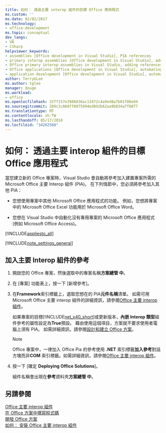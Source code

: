 ```yaml
---
title: 如何： 透過主要 interop 組件的目標 Office 應用程式
ms.custom: ''
ms.date: 02/02/2017
ms.technology:
- office-development
ms.topic: conceptual
dev_langs:
- VB
- CSharp
helpviewer_keywords:
- assemblies [Office development in Visual Studio], PIA references
- primary interop assemblies [Office development in Visual Studio], adding references to
- Office primary interop assemblies in Visual Studio, adding references to
- Office applications [Office development in Visual Studio], automating
- application development [Office development in Visual Studio], automating
author: TerryGLee
ms.author: tglee
manager: douge
ms.workload:
- office
ms.openlocfilehash: 32ff157e3986836ac13472c4a9ed8a7b01f06e04
ms.sourcegitcommit: 209c2c068ff0975994ed892b62aa9b834a7f6077
ms.translationtype: MT
ms.contentlocale: zh-TW
ms.lasthandoff: 05/17/2018
ms.locfileid: "34262508"
---
```

# <a name="how-to-target-office-applications-through-primary-interop-assemblies"></a>如何： 透過主要 interop 組件的目標 Office 應用程式
  當您建立新的 Office 專案時，Visual Studio 會自動將參考加入建置專案所需的 Microsoft Office 主要 Interop 組件 (PIA)。 在下列情節中，您必須將參考加入其他 PIA：  
  
-   您想使用專案中其他 Microsoft Office 應用程式的功能。 例如，您想將專案中的 Microsoft Office Excel 功能用於 Microsoft Office Word。  
  
-   您想在 Visual Studio 中自動化沒有專用專案的 Microsoft Office 應用程式 (例如 Microsoft Office Access)。  
  
 [!INCLUDE[appliesto_all](../vsto/includes/appliesto-all-md.md)]  
  
 [!INCLUDE[note_settings_general](../sharepoint/includes/note-settings-general-md.md)]  
  
## <a name="to-add-a-reference-to-a-primary-interop-assembly"></a>加入主要 Interop 組件的參考  
  
1.  開啟您的 Office 專案，然後選取中的專案名稱**方案總管 中**。  
  
2.  在 [專案] 功能表上，按一下 [新增參考]。  
  
3.  在**Framework**索引標籤上，選取您想在的 PIA**元件名稱**清單。 如需可用 Microsoft Office 主要 interop 組件的詳細資訊，請參閱[Office 主要 interop 組件](../vsto/office-primary-interop-assemblies.md)。  
  
     如果專案的目標[!INCLUDE[net_v40_short](../sharepoint/includes/net-v40-short-md.md)]或更新版本，**內嵌 Interop 類型**組件參考的屬性設定為**True**預設。 藉由使用這個項目，方案就不要求使用者電腦上須有 PIA。 如需詳細資訊，請參閱[設計和建立 Office 方案](../vsto/designing-and-creating-office-solutions.md)。  
  
    > [!NOTE]  
    >  Office 專案中，一律加入 Office Pia 的參考使用 **.NET**  索引標籤**加入參考**對話方塊而非**COM**  索引標籤。如需詳細資訊，請參閱[Office 主要 interop 組件](../vsto/office-primary-interop-assemblies.md)。  
  
4.  按一下 [確定 **Deploying Office Solutions**]。  
  
     組件名稱會出現在**參考**資料夾**方案總管 中**。  
  
## <a name="see-also"></a>另請參閱  
 [Office 主要 interop 組件](../vsto/office-primary-interop-assemblies.md)   
 [在 Office 方案中撰寫程式碼](../vsto/writing-code-in-office-solutions.md)   
 [開發 Office 方案](../vsto/developing-office-solutions.md)   
 [如何： 安裝 Office 主要 interop 組件](../vsto/how-to-install-office-primary-interop-assemblies.md)  
  
  